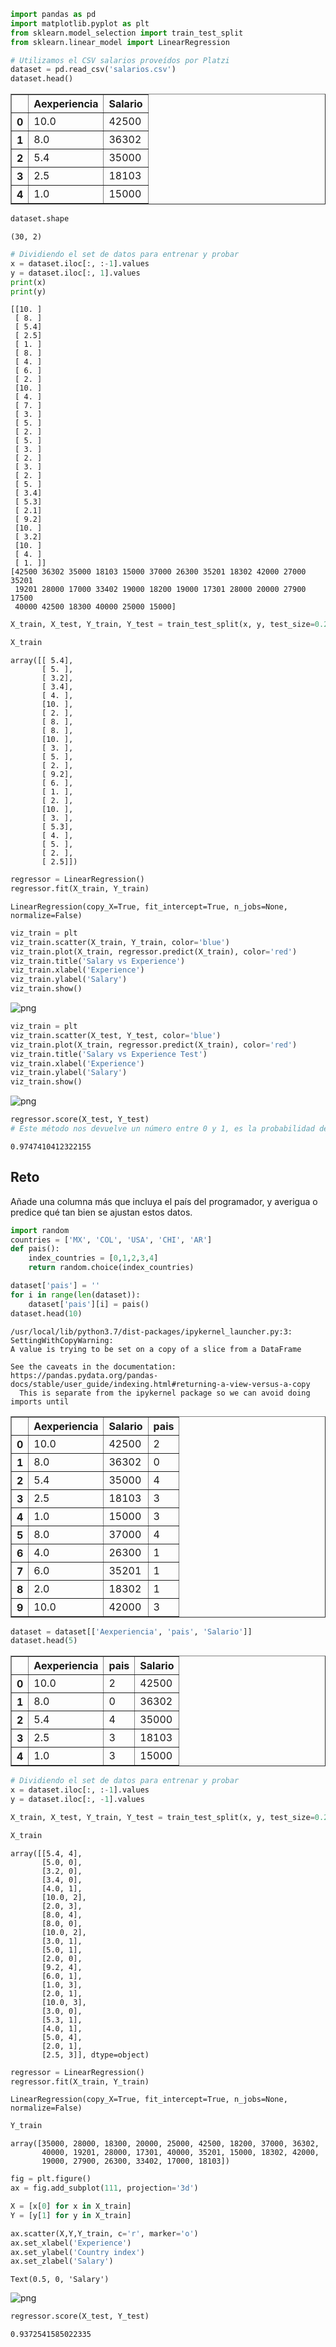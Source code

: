 ```python
import pandas as pd
import matplotlib.pyplot as plt
from sklearn.model_selection import train_test_split
from sklearn.linear_model import LinearRegression 
```


```python
# Utilizamos el CSV salarios proveídos por Platzi
dataset = pd.read_csv('salarios.csv')
dataset.head()
```




<div>
<style scoped>
    .dataframe tbody tr th:only-of-type {
        vertical-align: middle;
    }

    .dataframe tbody tr th {
        vertical-align: top;
    }

    .dataframe thead th {
        text-align: right;
    }
</style>
<table border="1" class="dataframe">
  <thead>
    <tr style="text-align: right;">
      <th></th>
      <th>Aexperiencia</th>
      <th>Salario</th>
    </tr>
  </thead>
  <tbody>
    <tr>
      <th>0</th>
      <td>10.0</td>
      <td>42500</td>
    </tr>
    <tr>
      <th>1</th>
      <td>8.0</td>
      <td>36302</td>
    </tr>
    <tr>
      <th>2</th>
      <td>5.4</td>
      <td>35000</td>
    </tr>
    <tr>
      <th>3</th>
      <td>2.5</td>
      <td>18103</td>
    </tr>
    <tr>
      <th>4</th>
      <td>1.0</td>
      <td>15000</td>
    </tr>
  </tbody>
</table>
</div>




```python
dataset.shape
```




    (30, 2)




```python
# Dividiendo el set de datos para entrenar y probar
x = dataset.iloc[:, :-1].values
y = dataset.iloc[:, 1].values
print(x)
print(y)
```

    [[10. ]
     [ 8. ]
     [ 5.4]
     [ 2.5]
     [ 1. ]
     [ 8. ]
     [ 4. ]
     [ 6. ]
     [ 2. ]
     [10. ]
     [ 4. ]
     [ 7. ]
     [ 3. ]
     [ 5. ]
     [ 2. ]
     [ 5. ]
     [ 3. ]
     [ 2. ]
     [ 3. ]
     [ 2. ]
     [ 5. ]
     [ 3.4]
     [ 5.3]
     [ 2.1]
     [ 9.2]
     [10. ]
     [ 3.2]
     [10. ]
     [ 4. ]
     [ 1. ]]
    [42500 36302 35000 18103 15000 37000 26300 35201 18302 42000 27000 35201
     19201 28000 17000 33402 19000 18200 19000 17301 28000 20000 27900 17500
     40000 42500 18300 40000 25000 15000]



```python
X_train, X_test, Y_train, Y_test = train_test_split(x, y, test_size=0.2, random_state=5)
```


```python
X_train
```




    array([[ 5.4],
           [ 5. ],
           [ 3.2],
           [ 3.4],
           [ 4. ],
           [10. ],
           [ 2. ],
           [ 8. ],
           [ 8. ],
           [10. ],
           [ 3. ],
           [ 5. ],
           [ 2. ],
           [ 9.2],
           [ 6. ],
           [ 1. ],
           [ 2. ],
           [10. ],
           [ 3. ],
           [ 5.3],
           [ 4. ],
           [ 5. ],
           [ 2. ],
           [ 2.5]])




```python
regressor = LinearRegression()
regressor.fit(X_train, Y_train)
```




    LinearRegression(copy_X=True, fit_intercept=True, n_jobs=None, normalize=False)




```python
viz_train = plt
viz_train.scatter(X_train, Y_train, color='blue')
viz_train.plot(X_train, regressor.predict(X_train), color='red')
viz_train.title('Salary vs Experience')
viz_train.xlabel('Experience')
viz_train.ylabel('Salary')
viz_train.show()
```


![png](output_7_0.png)



```python
viz_train = plt
viz_train.scatter(X_test, Y_test, color='blue')
viz_train.plot(X_train, regressor.predict(X_train), color='red')
viz_train.title('Salary vs Experience Test')
viz_train.xlabel('Experience')
viz_train.ylabel('Salary')
viz_train.show()
```


![png](output_8_0.png)



```python
regressor.score(X_test, Y_test)
# Este método nos devuelve un número entre 0 y 1, es la probabilidad de predecir correctamente los datos de prueba
```




    0.9747410412322155



## Reto
Añade una columna más que incluya el país del programador, y averigua o predice qué tan bien se ajustan estos datos.


```python
import random
countries = ['MX', 'COL', 'USA', 'CHI', 'AR']
def pais():
    index_countries = [0,1,2,3,4]
    return random.choice(index_countries)
```


```python
dataset['pais'] = ''
for i in range(len(dataset)):
    dataset['pais'][i] = pais()
dataset.head(10)
```

    /usr/local/lib/python3.7/dist-packages/ipykernel_launcher.py:3: SettingWithCopyWarning: 
    A value is trying to be set on a copy of a slice from a DataFrame
    
    See the caveats in the documentation: https://pandas.pydata.org/pandas-docs/stable/user_guide/indexing.html#returning-a-view-versus-a-copy
      This is separate from the ipykernel package so we can avoid doing imports until





<div>
<style scoped>
    .dataframe tbody tr th:only-of-type {
        vertical-align: middle;
    }

    .dataframe tbody tr th {
        vertical-align: top;
    }

    .dataframe thead th {
        text-align: right;
    }
</style>
<table border="1" class="dataframe">
  <thead>
    <tr style="text-align: right;">
      <th></th>
      <th>Aexperiencia</th>
      <th>Salario</th>
      <th>pais</th>
    </tr>
  </thead>
  <tbody>
    <tr>
      <th>0</th>
      <td>10.0</td>
      <td>42500</td>
      <td>2</td>
    </tr>
    <tr>
      <th>1</th>
      <td>8.0</td>
      <td>36302</td>
      <td>0</td>
    </tr>
    <tr>
      <th>2</th>
      <td>5.4</td>
      <td>35000</td>
      <td>4</td>
    </tr>
    <tr>
      <th>3</th>
      <td>2.5</td>
      <td>18103</td>
      <td>3</td>
    </tr>
    <tr>
      <th>4</th>
      <td>1.0</td>
      <td>15000</td>
      <td>3</td>
    </tr>
    <tr>
      <th>5</th>
      <td>8.0</td>
      <td>37000</td>
      <td>4</td>
    </tr>
    <tr>
      <th>6</th>
      <td>4.0</td>
      <td>26300</td>
      <td>1</td>
    </tr>
    <tr>
      <th>7</th>
      <td>6.0</td>
      <td>35201</td>
      <td>1</td>
    </tr>
    <tr>
      <th>8</th>
      <td>2.0</td>
      <td>18302</td>
      <td>1</td>
    </tr>
    <tr>
      <th>9</th>
      <td>10.0</td>
      <td>42000</td>
      <td>3</td>
    </tr>
  </tbody>
</table>
</div>




```python
dataset = dataset[['Aexperiencia', 'pais', 'Salario']]
dataset.head(5)
```




<div>
<style scoped>
    .dataframe tbody tr th:only-of-type {
        vertical-align: middle;
    }

    .dataframe tbody tr th {
        vertical-align: top;
    }

    .dataframe thead th {
        text-align: right;
    }
</style>
<table border="1" class="dataframe">
  <thead>
    <tr style="text-align: right;">
      <th></th>
      <th>Aexperiencia</th>
      <th>pais</th>
      <th>Salario</th>
    </tr>
  </thead>
  <tbody>
    <tr>
      <th>0</th>
      <td>10.0</td>
      <td>2</td>
      <td>42500</td>
    </tr>
    <tr>
      <th>1</th>
      <td>8.0</td>
      <td>0</td>
      <td>36302</td>
    </tr>
    <tr>
      <th>2</th>
      <td>5.4</td>
      <td>4</td>
      <td>35000</td>
    </tr>
    <tr>
      <th>3</th>
      <td>2.5</td>
      <td>3</td>
      <td>18103</td>
    </tr>
    <tr>
      <th>4</th>
      <td>1.0</td>
      <td>3</td>
      <td>15000</td>
    </tr>
  </tbody>
</table>
</div>




```python
# Dividiendo el set de datos para entrenar y probar
x = dataset.iloc[:, :-1].values
y = dataset.iloc[:, -1].values
```


```python
X_train, X_test, Y_train, Y_test = train_test_split(x, y, test_size=0.2, random_state=5)
```


```python
X_train
```




    array([[5.4, 4],
           [5.0, 0],
           [3.2, 0],
           [3.4, 0],
           [4.0, 1],
           [10.0, 2],
           [2.0, 3],
           [8.0, 4],
           [8.0, 0],
           [10.0, 2],
           [3.0, 1],
           [5.0, 1],
           [2.0, 0],
           [9.2, 4],
           [6.0, 1],
           [1.0, 3],
           [2.0, 1],
           [10.0, 3],
           [3.0, 0],
           [5.3, 1],
           [4.0, 1],
           [5.0, 4],
           [2.0, 1],
           [2.5, 3]], dtype=object)




```python
regressor = LinearRegression()
regressor.fit(X_train, Y_train)
```




    LinearRegression(copy_X=True, fit_intercept=True, n_jobs=None, normalize=False)




```python
Y_train
```




    array([35000, 28000, 18300, 20000, 25000, 42500, 18200, 37000, 36302,
           40000, 19201, 28000, 17301, 40000, 35201, 15000, 18302, 42000,
           19000, 27900, 26300, 33402, 17000, 18103])




```python
fig = plt.figure()
ax = fig.add_subplot(111, projection='3d')

X = [x[0] for x in X_train]
Y = [y[1] for y in X_train]

ax.scatter(X,Y,Y_train, c='r', marker='o')
ax.set_xlabel('Experience')
ax.set_ylabel('Country index')
ax.set_zlabel('Salary')
```




    Text(0.5, 0, 'Salary')




![png](output_19_1.png)



```python
regressor.score(X_test, Y_test)
```




    0.9372541585022335


